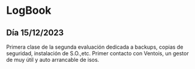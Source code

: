 # LogBook 
## Día 15/12/2023

Primera clase de la segunda evaluación dedicada a backups, copias de seguridad, instalación de S.O.,etc. Primer contacto con Ventois, un gestor de muy útil y auto arrancable de isos.